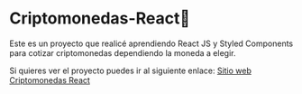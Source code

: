 # Criptomonedas-React💙

Este es un proyecto que realicé aprendiendo React JS y Styled Components para cotizar criptomonedas dependiendo la moneda a elegir. 

Si quieres ver el proyecto puedes ir al siguiente enlace: <a href="https://cotizar-criptomonedas-sebastianval.netlify.app/" target="_blank">Sitio web Criptomonedas React</a>
